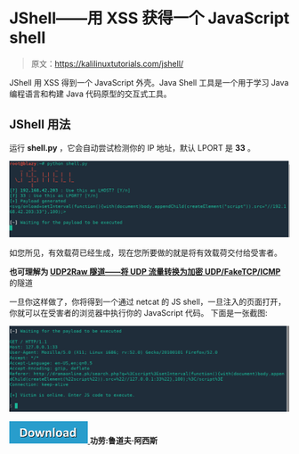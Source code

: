 # JShell——用 XSS 获得一个 JavaScript shell

> 原文：<https://kalilinuxtutorials.com/jshell/>

JShell 用 XSS 得到一个 JavaScript 外壳。Java Shell 工具是一个用于学习 Java 编程语言和构建 Java 代码原型的交互式工具。<wbr>

## **JShell 用法**

运行 **shell.py** ，它会自动尝试检测你的 IP 地址，默认 LPORT 是 **33** 。

![](img//e58b813257b6ea0e9d737b8f9331901a.png)

如您所见，有效载荷已经生成，现在您所要做的就是将有效载荷交付给受害者。

**也可理解为 [UDP2Raw 隧道——将 UDP 流量转换为加密 UDP/FakeTCP/ICMP](https://kalilinuxtutorials.com/udp2raw-tunnel/)** 的隧道

一旦你这样做了，你将得到一个通过 netcat 的 JS shell，一旦注入的页面打开，你就可以在受害者的浏览器中执行你的 JavaScript 代码。
下面是一张截图:

![](img//3199d0d92ccf91f4cfa323a7e5ca46f0.png)

[![](img//d861a9096555aeb1980fc054015933d7.png) ](https://github.com/s0md3v/JShell) **功劳:鲁道夫·阿西斯**